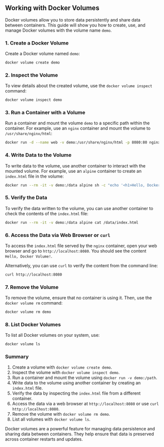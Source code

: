 ## Working with Docker Volumes

Docker volumes allow you to store data persistently and share data between containers. This guide will show you how to create, use, and manage Docker volumes with the volume name `demo`.

### 1. Create a Docker Volume

Create a Docker volume named `demo`:
```bash
docker volume create demo
```
### 2. Inspect the Volume

To view details about the created volume, use the `docker volume inspect` command:
```bash
docker volume inspect demo
```
### 3. Run a Container with a Volume

Run a container and mount the volume `demo` to a specific path within the container. For example, use an `nginx` container and mount the volume to `/usr/share/nginx/html`:
```bash
docker run -d --name web -v demo:/usr/share/nginx/html -p 8080:80 nginx
```
### 4. Write Data to the Volume

To write data to the volume, use another container to interact with the mounted volume. For example, use an `alpine` container to create an `index.html` file in the volume:
```bash
docker run --rm -it -v demo:/data alpine sh -c "echo '<h1>Hello, Docker Volume!</h1>' > /data/index.html"
```
### 5. Verify the Data

To verify the data written to the volume, you can use another container to check the contents of the `index.html` file:
```bash
docker run --rm -it -v demo:/data alpine cat /data/index.html
```
### 6. Access the Data via Web Browser or `curl`

To access the `index.html` file served by the `nginx` container, open your web browser and go to `http://localhost:8080`. You should see the content `Hello, Docker Volume!`.

Alternatively, you can use `curl` to verify the content from the command line:
```bash
curl http://localhost:8080
```
### 7. Remove the Volume

To remove the volume, ensure that no container is using it. Then, use the `docker volume rm` command:
```bash
docker volume rm demo
```
### 8. List Docker Volumes

To list all Docker volumes on your system, use:
```bash
docker volume ls
```
### Summary

1. Create a volume with `docker volume create demo`.
2. Inspect the volume with `docker volume inspect demo`.
3. Run a container and mount the volume using `docker run -v demo:/path`.
4. Write data to the volume using another container by creating an `index.html` file.
5. Verify the data by inspecting the `index.html` file from a different container.
6. Access the data via a web browser at `http://localhost:8080` or use `curl http://localhost:8080`.
7. Remove the volume with `docker volume rm demo`.
8. List all volumes with `docker volume ls`.

Docker volumes are a powerful feature for managing data persistence and sharing data between containers. They help ensure that data is preserved across container restarts and updates.
